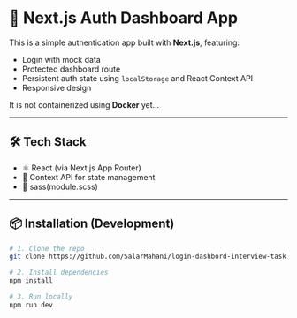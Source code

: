 # 🚀 Next.js Auth Dashboard App

This is a simple authentication app built with **Next.js**, featuring:

- Login with mock data
- Protected dashboard route
- Persistent auth state using `localStorage` and React Context API
- Responsive design

It is not containerized using **Docker** yet...

---

## 🛠 Tech Stack

- ⚛️ React (via Next.js App Router)
- 🧠 Context API for state management
- 💅 sass(module.scss)

---

## 📦 Installation (Development)

```bash
# 1. Clone the repo
git clone https://github.com/SalarMahani/login-dashbord-interview-task.git

# 2. Install dependencies
npm install

# 3. Run locally
npm run dev
